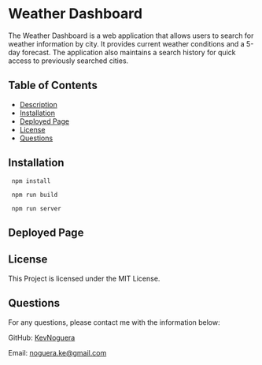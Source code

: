# Weather Dashboard

The Weather Dashboard is a web application that allows users to search for weather information by city. It provides current weather conditions and a 5-day forecast. The application also maintains a search history for quick access to previously searched cities.


## Table of Contents 
  - [Description](#description)
  - [Installation](#installation)
  - [Deployed Page](#deployed-page)
  - [License](#license)
  - [Questions](#questions)

## Installation
```
 npm install  

 npm run build

 npm run server

```

## Deployed Page



## License 
This Project is licensed under the MIT License.


## Questions
For any questions, please contact me with the information below:

GitHub: [KevNoguera](https://github.com/KevNoguera)

Email: [noguera.ke@gmail.com](mailto:noguera.ke@gmail.com)

